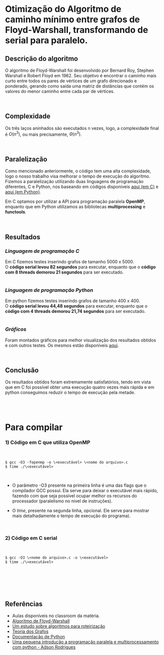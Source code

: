 # Otimização do Algoritmo de caminho mínimo entre grafos de Floyd-Warshall, transformando de serial para paralelo.

## Descrição do algoritmo
O algoritmo de Floyd-Warshall foi desenvolvido por Bernard Roy, Stephen Warshall e Robert Floyd em 1962. 
Seu objetivo é encontrar o caminho mais curto entre todos os pares de vértices de um grafo direcionado e ponderado, gerando como saída uma matriz de distâncias que contém os valores do menor caminho entre cada par de vértices.

<br>

## Complexidade 
Os três laços aninhados são executados n vezes, logo, a complexidade final é $O(n^3)$, ou mais precisamente, $Θ(n^3)$. 

<br>

## Paralelização

Como mencionado anteriormente, o código tem uma alta complexidade, logo o nosso trabalho visa melhorar o tempo de execução do algoritmo. Fizemos a paralelização utilizando duas linguagens de programação diferentes, C e Python, nos baseando em códigos disponíveis [aqui (em C)](https://www.geeksforgeeks.org/floyd-warshall-algorithm-dp-16/) e [aqui (em Python)](https://github.com/TamaWilson/floyd_python/blob/master/floyd.py). 

Em C optamos por utilizar a API para programação paralela **OpenMP**, enquanto que em Python utilizamos as bibliotecas **multiprocessing** e **functools**.

<br>

## Resultados
### _Linguagem de programação C_
Em C fizemos testes inserindo grafos de tamanho 5000 x 5000. 
<br>
O **código serial levou 82 segundos** para executar, enquanto que o **código com 8 threads demorou 21 segundos** para ser executado. 
<br><br>

### _Linguagem de programação Python_
Em python fizemos testes inserindo grafos de tamanho 400 x 400.
<br>
O **código serial levou 44,48 segundos** para executar, enquanto que o **código com 4 threads demorou 21,74 segundos** para ser executado. 
<br><br>

### _Gráficos_
Foram montados gráficos para melhor visualização dos resultados obtidos e com outros testes. Os mesmos estão disponíveis [aqui](https://docs.google.com/spreadsheets/d/1H5-Em80YQwA0ypmRPsdF6hyoEcKSBcKjR6gqlPUFNW8/edit?usp=sharing). 

<br>

## Conclusão
Os resultados obtidos foram extremamente satisfatórios, tendo em vista que em C foi possível obter uma execução quatro vezes mais rápida e em python conseguimos reduzir o tempo de execução pela metade. 

<br><br>

# Para compilar

### 1) Código em C que utiliza OpenMP
<br>

``` 
$ gcc -O3 -fopenmp -o \<executável> \<nome do arquivo>.c
$ time ./\<executável>
```
<br>

- O parâmetro -O3 presente na primeira linha é uma das flags que o compilador GCC possui. Ela serve para deixar o executável mais rápido, fazendo com que seja possível ocupar melhor os recursos do processador (paralelismo no nível de instruções).

- O _time_, presente na segunda linha, opcional. Ele serve para mostrar mais detalhadamente o tempo de execução do programa).

<br> 

### 2) Código em C serial
<br>

``` 
$ gcc -O3 \<nome do arquivo>.c -o \<executável>
$ time ./\<executável>
```

<br>

#

<br>

## Referências
- Aulas disponíveis no classroom da matéria.
- [Algoritmo de Floyd-Warshall](https://pt.wikipedia.org/wiki/Algoritmo_de_Floyd-Warshall)
- [Um estudo sobre algoritmos para roteirização](https://periodicos.utfpr.edu.br/recit/article/download/e-5122/pdf_1)
- [Teoria dos Grafos](http://www.decom.ufop.br/marco/site_media/uploads/bcc204/07_aula_07.pdf)
- [Documentação de Python](https://docs.python.org/dev/library/multiprocessing.html)
- [Uma pequena introdução a programação paralela e multiprocessamento com python - Adson Rodrigues](https://medium.com/@adson.develop/uma-pequena-introdu%C3%A7%C3%A3o-a-programa%C3%A7%C3%A3o-paralela-e-multiprocessamento-com-python-232bbf72a8f7#:~:text=Aqui%2C%20veremos%20o%20m%C3%B3dulo%20multiprocessing,Python%20possui%20muitos%20recursos%20poderosos.)
